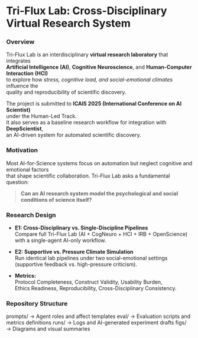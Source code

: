 # Tri-Flux Lab: Cross-Disciplinary Virtual Research System

### Overview
Tri-Flux Lab is an interdisciplinary **virtual research laboratory** that integrates  
**Artificial Intelligence (AI)**, **Cognitive Neuroscience**, and **Human-Computer Interaction (HCI)**  
to explore how *stress, cognitive load, and social-emotional climates* influence the  
quality and reproducibility of scientific discovery.

The project is submitted to **ICAIS 2025 (International Conference on AI Scientist)**  
under the Human-Led Track.  
It also serves as a baseline research workflow for integration with **DeepScientist**,  
an AI-driven system for automated scientific discovery.



### Motivation
Most AI-for-Science systems focus on automation but neglect cognitive and emotional factors  
that shape scientific collaboration. Tri-Flux Lab asks a fundamental question:

> **Can an AI research system model the psychological and social conditions of science itself?**


### Research Design
- **E1: Cross-Disciplinary vs. Single-Discipline Pipelines**  
  Compare full Tri-Flux Lab (AI + CogNeuro + HCI + IRB + OpenScience)  
  with a single-agent AI-only workflow.

- **E2: Supportive vs. Pressure Climate Simulation**  
  Run identical lab pipelines under two social-emotional settings  
  (supportive feedback vs. high-pressure criticism).

- **Metrics:**  
  Protocol Completeness, Construct Validity, Usability Burden,  
  Ethics Readiness, Reproducibility, Cross-Disciplinary Consistency.



### Repository Structure

prompts/ → Agent roles and affect templates
eval/ → Evaluation scripts and metrics definitions
runs/ → Logs and AI-generated experiment drafts
figs/ → Diagrams and visual summaries
